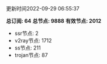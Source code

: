 更新时间2022-09-29 06:55:37

**总订阅: 64**
**总节点: 9888**
**有效节点: 2012**
- ssr节点: 2
- v2ray节点: 1712
- ss节点: 211
- trojan节点: 87
